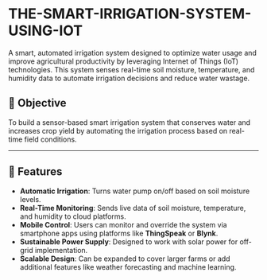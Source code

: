 # THE-SMART-IRRIGATION-SYSTEM-USING-IOT
A smart, automated irrigation system designed to optimize water usage and improve agricultural productivity by leveraging Internet of Things (IoT) technologies. This system senses real-time soil moisture, temperature, and humidity data to automate irrigation decisions and reduce water wastage.
## 📌 Objective

To build a sensor-based smart irrigation system that conserves water and increases crop yield by automating the irrigation process based on real-time field conditions.

---

## 🧠 Features

- **Automatic Irrigation**: Turns water pump on/off based on soil moisture levels.
- **Real-Time Monitoring**: Sends live data of soil moisture, temperature, and humidity to cloud platforms.
- **Mobile Control**: Users can monitor and override the system via smartphone apps using platforms like **ThingSpeak** or **Blynk**.
- **Sustainable Power Supply**: Designed to work with solar power for off-grid implementation.
- **Scalable Design**: Can be expanded to cover larger farms or add additional features like weather forecasting and machine learning.
